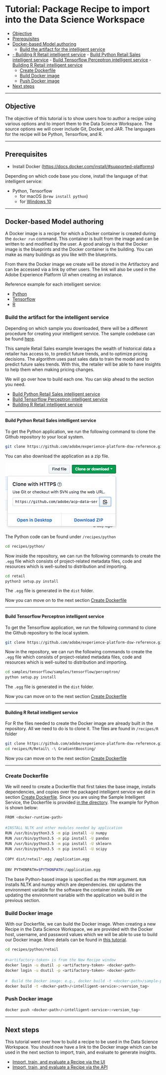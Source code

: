 # Tutorial: Package Recipe to import into the Data Science Workspace <!-- omit in toc -->

- [Objective](#objective)
- [Prerequisites](#prerequisites)
- [Docker-based Model authoring](#docker-based-model-authoring)
    - [Build the artifact for the intelligent service](#build-the-artifact-for-the-intelligent-service)
- [- Building R Retail intelligent service](#building-r-retail-intelligent-service)
        - [Build Python Retail Sales intelligent service](#build-python-retail-sales-intelligent-service)
        - [Build Tensorflow Perceptron intelligent service](#build-tensorflow-perceptron-intelligent-service)
        - [Building R Retail intelligent service](#building-r-retail-intelligent-service)
    - [Create Dockerfile](#create-dockerfile)
    - [Build Docker image](#build-docker-image)
    - [Push Docker image](#push-docker-image)
- [Next steps](#next-steps)

---

## Objective
The objective of this tutorial is to show users how to author a recipe using various options and to import them to the Data Science Workspace. The source options we will cover include Git, Docker, and JAR. The languages for the recipe will be Python, <!--Scala, PySpark, -->Tensorflow, and R.

---

## Prerequisites
* Install Docker (https://docs.docker.com/install/#supported-platforms)

Depending on which code base you clone, install the language of that intelligent service:
* Python, <!---PySpark,--> Tensorflow
    * for macOS (`brew install python`)
    * for [Windows 10](https://www.python.org/downloads/windows/)
<!---* Scala - `brew install sbt`-->

---

## Docker-based Model authoring

A Docker image is a recipe for which a Docker container is created during the `docker run` command. This container is built from the image and can be written to and modified by the user. A good analogy is that the Docker image is the blueprints and the Docker container is the building. You can make as many buildings as you like with the blueprints.

From there the Docker image we create will be stored in the Artifactory and can be accessed via a link by other users. The link will also be used in the Adobe Experience Platform UI when creating an instance. 

Reference example for each intelligent service:
* [Python](https://github.com/adobe/experience-platform-dsw-reference/tree/master/recipes/python)
* [Tensorflow](https://github.com/adobe/experience-platform-dsw-reference/tree/master/recipes/tensorflow)
* [R](https://github.com/adobe/experience-platform-dsw-reference/tree/master/recipes/R)
<!---
* [Scala](https://github.com/adobe/experience-platform-dsw-reference/tree/master/recipes/scala)
* [PySpark](https://github.com/adobe/experience-platform-dsw-reference/tree/master/recipes/pyspark)
-->


### Build the artifact for the intelligent service

Depending on which sample you downloaded, there will be a different procedure for creating your intelligent service. The sample codebase can be found [here](https://github.com/adobe/experience-platform-dsw-reference).

This sample Retail Sales example leverages the wealth of historical data a retailer has access to, to predict future trends, and to optimize pricing decisions. The algorithm uses past sales data to train the model and to predict future sales trends. With this, the retailer will be able to have insights to help them when making pricing changes.

We will go over how to build each one. You can skip ahead to the section you need.
  - [Build Python Retail Sales intelligent service](#build-python-retail-sales-intelligent-service)
  - [Build Tensorflow Perceptron intelligent service](#build-tensorflow-perceptron-intelligent-service)
  - [Building R Retail intelligent service](#building-r-retail-intelligent-service)
---
<!---
* [Building Scala Sentiment Analysis Intelligent Service](#building-scala-sentiment-analysis-intelligent-service)
* [Building PySpark Sentiment Analysis Intelligent Service](#building-pySpark-sentiment-analysis-intelligent-service)
-->

#### Build Python Retail Sales intelligent service

To get the Python application, we run the following command to clone the Github repository to your local system.

```BASH
git clone https://github.com/adobe/experience-platform-dsw-reference.git
```

You can also download the application as a zip file. 

![](download_zip.png)

The Python code can be found under `/recipes/python`

```BASH
cd recipes/python/
```

Now inside the repository, we can run the following commands to create the `.egg` file which consists of project-related metadata files, code and resources which is well-suited to distribution and importing.

```BASH
cd retail
python3 setup.py install
```

The `.egg` file is generated in the `dist` folder.

Now you can move on to the next section [Create Dockerfile](#create-dockerfile)

---

<!--- Not supported
#### Build Scala Sentiment Analysis intelligent service

To get the Scala application, we run the following command to clone the Github repository to the local system.

```BASH
git clone https://github.com/adobe/experience-platform-dsw-reference.git
```

To create the assembly jar, follow the steps below.

```BASH
cd recipes/scala/sentiment_analysis/
sbt assembly
```

To create a local jar, the following command can be used.

```BASH
sbt clean package publish-local
```

The generated `.jar` artifact is generated in the `/target/scala-2.11/` folder

Now you can move on to the next section [Create Dockerfile](#create-dockerfile)
-->

<!-- Not supported
#### Building PySpark Sentiment Analysis intelligent service

To get the PySpark application, we run the following command to clone the Github repository to the local system.

```BASH
git clone https://github.com/adobe/experience-platform-dsw-reference.git
```

Now with the repository, we can run the following commands to create the `.egg` file which consists of project-related metadata files, code and resources which is well-suited to distribution and importing.

```BASH
cd recipes/pyspark/sampleapp/
python setup.py install
```

The `.egg` file is generated in the `dist` folder.

Now you can move on to the next section [Create Dockerfile](#create-dockerfile)
-->

#### Build Tensorflow Perceptron intelligent service

To get the Tensorflow application, we run the following command to clone the Github repository to the local system.

```BASH
git clone https://github.com/adobe/experience-platform-dsw-reference.git
```

Now in the repository, we can run the following commands to create the `.egg` file which consists of project-related metadata files, code and resources which is well-suited to distribution and importing.

```BASH
cd samples/tensorflow/samples/tensorflow/perceptron/
python setup.py install
```

The `.egg` file is generated in the `dist` folder.

Now you can move on to the next section [Create Dockerfile](#create-dockerfile)

---

#### Building R Retail intelligent service

For R the files needed to create the Docker image are already built in the repository. All we need to do is to clone it. The files are found in `/recipes/R` folder

```BASH
git clone https://github.com/adobe/experience-platform-dsw-reference.git
cd recipes/R/Retail\ -\ GradientBoosting/
```
Now you can move on to the next section [Create Dockerfile](#create-dockerfile)

---

### Create Dockerfile

We will need to create a Dockerfile that first takes the base image, installs dependencies, and copies over the packaged intelligent service we did in section [Create Dockerfile](#create-dockerfile). Since you are using the Sample Intelligent Service, the Dockerfile is provided [in the directory](https://github.com/adobe/experience-platform-dsw-reference/blob/master/recipes/python/retail/Dockerfile). The example for Python is shown below:

```BASH
FROM <docker-runtime-path>

#INSTALL NLTK and other modules needed by application
RUN /usr/bin/python3.5 -m pip install -U numpy
RUN /usr/bin/python3.5 -m pip install -U pandas
RUN /usr/bin/python3.5 -m pip install -U sklearn
RUN /usr/bin/python3.5 -m pip install -U scipy

COPY dist/retail*.egg /application.egg

ENV PYTHONPATH=$PYTHONPATH:/application.egg
```

The base Python-based image is specified as the `FROM` argument. `RUN` installs NLTK and numpy which are dependencies. `ENV` updates the environment variable for the software the container installs. We are updating the environment variable with the application we build in the previous section.

### Build Docker image
With our Dockerfile, we can build the Docker image. When creating a new Recipe in the Data Science Workspace, we are provided with the Docker host, username, and password values which we will be able to use to build our Docker image. More details can be found in [this tutorial](../how_to_import_train_evaluate_recipe_tutorial/how_to_import_train_evaluate_recipe_tutorial.md).

```BASH
cd recipes/python/retail
 
#<artifactory-token> is from the New Recipe window
docker login -u dsutil -p <artifactory-token> <docker-path>
docker login -u dsutil -p <artifactory-token> <docker-path>
 
#  Build the Docker image: e.g., docker build -t <docker-path>/sample-python:1.0 .
docker build -t <docker-path>/<intelligent-service>:<version_tag> 
```

### Push Docker image

```BASH
docker push <docker-path>/<intelligent-service>:<version_tag>
```

---

## Next steps

This tutorial went over how to build a recipe to be used in the Data Science Workspace. You should now have a link to the Docker image which can be used in the next section to import, train, and evaluate to generate insights.
* [Import, train, and evaluate a Recipe via the UI](../how_to_import_train_evaluate_recipe_tutorial/how_to_import_train_evaluate_recipe_tutorial.md)
* [Import, train, and evaluate a Recipe via the API](../how_to_import_train_evaluate_recipe_tutorial/how_to_import_train_evaluate_recipe_tutorial_api.md)